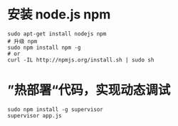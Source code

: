 # 安装 node.js npm
```shell
sudo apt-get install nodejs npm
# 升级 npm
sudo npm install npm -g
# or
curl -IL http://npmjs.org/install.sh | sudo sh
```

# ”热部署“代码，实现动态调试

```shell
sudo npm install -g supervisor
supervisor app.js
```
